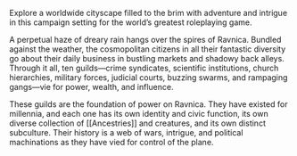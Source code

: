 Explore a worldwide cityscape filled to the brim with adventure and intrigue in this campaign setting for the world’s greatest roleplaying game.

A perpetual haze of dreary rain hangs over the spires of Ravnica. Bundled against the weather, the cosmopolitan citizens in all their fantastic diversity go about their daily business in bustling markets and shadowy back alleys. Through it all, ten guilds—crime syndicates, scientific institutions, church hierarchies, military forces, judicial courts, buzzing swarms, and rampaging gangs—vie for power, wealth, and influence.

These guilds are the foundation of power on Ravnica. They have existed for millennia, and each one has its own identity and civic function, its own diverse collection of [[Ancestries]] and creatures, and its own distinct subculture. Their history is a web of wars, intrigue, and political machinations as they have vied for control of the plane.
